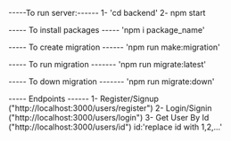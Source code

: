 -----To run server:------
1- 'cd backend'
2- npm start

----- To install packages -----
'npm i package_name'

----- To create migration ------
'npm run make:migration'

----- To run migration -------
'npm run migrate:latest'

----- To down migration -------
'npm run migrate:down'

----- Endpoints ------
1- Register/Signup ("http://localhost:3000/users/register")
2- Login/Signin ("http://localhost:3000/users/login")
3- Get User By Id ("http://localhost:3000/users/id") id:'replace id with 1,2,...'
